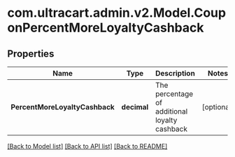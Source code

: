 
# com.ultracart.admin.v2.Model.CouponPercentMoreLoyaltyCashback

## Properties

Name | Type | Description | Notes
------------ | ------------- | ------------- | -------------
**PercentMoreLoyaltyCashback** | **decimal** | The percentage of additional loyalty cashback | [optional] 

[[Back to Model list]](../README.md#documentation-for-models)
[[Back to API list]](../README.md#documentation-for-api-endpoints)
[[Back to README]](../README.md)

